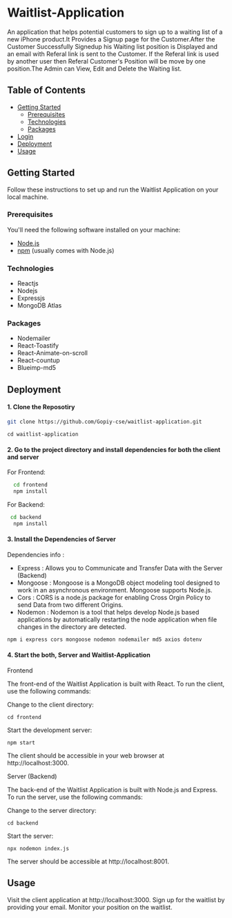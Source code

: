 # Waitlist-Application
An application that helps potential customers to sign up to a waiting list of a new iPhone product.It Provides a Signup page for the Customer.After the Customer Successfully Signedup his Waiting list position is Displayed and an email with Referal link is sent to the Customer.
If the Referal link is used by another user then Referal Customer's Position will be move by one position.The Admin can View, Edit and Delete the Waiting list.



## Table of Contents

- [Getting Started](#getting-started)
  - [Prerequisites](#prerequisites)
  - [Technologies](#technologies)
  - [Packages](#packages)
- [Login](#login)
- [Deployment](#deployment)
- [Usage](#usage)

## Getting Started

Follow these instructions to set up and run the Waitlist Application on your local machine.

### Prerequisites

You'll need the following software installed on your machine:

- [Node.js](https://nodejs.org/)
- [npm](https://www.npmjs.com/) (usually comes with Node.js)
### Technologies
- Reactjs
- Nodejs
- Expressjs
- MongoDB Atlas

### Packages
- Nodemailer
- React-Toastify
- React-Animate-on-scroll
- React-countup
- Blueimp-md5



## Deployment

#### 1. Clone the Reposotiry
```bash
git clone https://github.com/Gopiy-cse/waitlist-application.git
```
```
cd waitlist-application
```

#### 2. Go to the project directory and install dependencies for both the client and server
For Frontend:
```bash
  cd frontend
  npm install
```
For Backend:
```bash
 cd backend
  npm install
```

#### 3. Install the Dependencies of Server

Dependencies info :
 - Express : Allows you to Communicate and Transfer Data with the Server (Backend)
 - Mongoose : Mongoose is a MongoDB object modeling tool designed to work in an asynchronous environment. Mongoose supports Node.js.
 - Cors : CORS is a node.js package for enabling Cross Orgin Policy to send Data from two different Origins.
 - Nodemon : Nodemon is a tool that helps develop Node.js based applications by automatically restarting the node application when file changes in the directory are detected.

```bash
npm i express cors mongoose nodemon nodemailer md5 axios dotenv 
```

#### 4. Start the both, Server and Waitlist-Application
Frontend

The front-end of the Waitlist Application is built with React. To run the client, use the following commands:

  Change to the client directory:

  ```cd frontend```

  Start the development server:

  ```npm start```


  The client should be accessible in your web browser at http://localhost:3000.

Server (Backend)

The back-end of the Waitlist Application is built with Node.js and Express. To run the server, use the following commands:

  Change to the server directory:

  ```cd backend```
  
  Start the server:

  ```npx nodemon index.js```

The server should be accessible at http://localhost:8001.

## Usage
Visit the client application at http://localhost:3000.
Sign up for the waitlist by providing your email.
Monitor your position on the waitlist.
